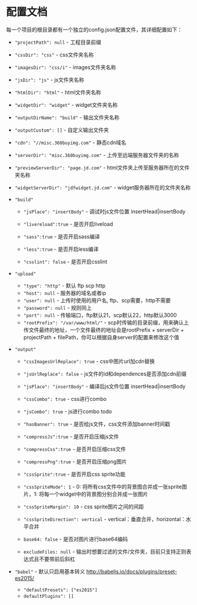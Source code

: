 # 配置文档

每一个项目的根目录都有一个独立的config.json配置文件，其详细配置如下：

* `"projectPath": null` - 工程目录前缀

* `"cssDir": "css"` - css文件夹名称

* `"imagesDir": "css/i"` - images文件夹名称

* `"jsDir": "js"` - js文件夹名称

* `"htmlDir": "html"` - html文件夹名称

* `"widgetDir": "widget"` - widget文件夹名称

* `"outputDirName": "build"` - 输出文件夹名称

* `"outputCustom": []` - 自定义输出文件夹

* `"cdn": "//misc.360buyimg.com"` - 静态cdn域名

* `"serverDir": "misc.360buyimg.com"` - 上传至远端服务器文件夹的名称

* `"previewServerDir": "page.jd.com"` - html文件夹上传至服务器所在的文件夹名称

* `"widgetServerDir": "jdfwidget.jd.com"` - widget服务器所在的文件夹名称

* `"build"`
	* `"jsPlace": "insertBody"` - 调试时js文件位置 insertHead|insertBody
	
	* `"livereload":true` - 是否开启liveload
	
	* `"sass":true` - 是否开启sass编译
	
	* `"less":true` - 是否开启less编译
	
	* `"csslint": false` - 是否开启csslint

* `"upload"`
	* `"type": "http"` - 默认 ftp scp http
    * `"host": null` - 服务器的域名或者ip
    * `"user": null` - 上传时使用的用户名, ftp、scp需要，http不需要
    * `"password": null` - 规则同上
    * `"port": null` - 传输端口，ftp默认21，scp默认22，http默认3000
    * `"rootPrefix": "/var/www/html/"` - scp时传输的目录前缀，用来确认上传文件最终的地址，一个文件最终的地址会是rootPrefix + serverDir + projectPath + filePath，你可以根据自身server的配置来修改这个值

* `"output"`
	* `"cssImagesUrlReplace": true` - css中图片url加cdn替换

	* `"jsUrlReplace": false` - js文件的id和dependences是否添加cdn前缀
	
	* `"jsPlace": "insertBody"` - 编译后js文件位置 insertHead|insertBody
	
	* `"cssCombo": true` - css进行combo
	
	* `"jsCombo": true` - js进行combo todo

	* `"hasBanner": true` - 是否给js文件，css文件添加banner时间戳
	
	* `"compressJs":true` - 是否开启压缩js文件
	
	* `"compressCss":true` - 是否开启压缩css文件
	
	* `"compressPng":true` - 是否开启压缩png图片

	* `"cssSprite":true` - 是否开启css sprite功能
	
	* `"cssSpriteMode": 1` - 0: 将所有css文件中的背景图合并成一张sprite图片，1: 将每一个widget中的背景图分别合并成一张图片
	
	* `"cssSpriteMargin": 10` - css sprite图片之间的间距

	* `"cssSpriteDirection": vertical` - vertical：垂直合并，horizontal：水平合并

	* `base64: false` - 是否对图片进行base64编码

	* `excludeFiles: null` - 输出时想要过滤的文件/文件夹，目前只支持正则表达式且不要带前后斜杠

* `"babel"` - 默认只启用基本转义 http://babeljs.io/docs/plugins/preset-es2015/
	* `"defaultPresets": ["es2015"]`
	* `defaultPlugins": []`

		